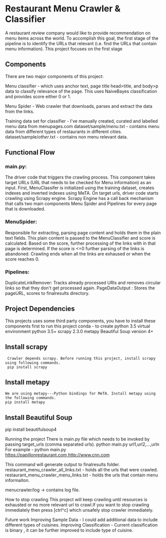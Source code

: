 # Restaurant Menu Crawler & Classifier
   A restaurant review company would like to provide recommendation on menu items across the world. To accomplish this goal, the first stage
   of the pipeline is to identify the URLs that relevant (i.e. find the URLs that contain menu information). This project focuses on the first stage

## Components

  There are two major components of this project:

  Menu classifier - which uses anchor text, page title head>title, and body>p data to classify relevance of the page. This uses NaiveBayes classification and provides score either 0 or 1.

  Menu Spider - Web crawler that downloads, parses and extract the data from the links.

  Training data set for classifier -  I've manually created, curated and labelled menu data from menupages.com
    dataset/sample/*menu*.txt - contains menu data from different types of restaurants in different cities.
    dataset/sample/*other*.txt - contains non menu relevant data.

## Functional Flow

### main.py:
  The driver code that triggers the crawling process. This component takes target URLs (URL that needs to be checked for Menu information) as an input. First, MenuClassifer is initialized using the training dataset, creates indexes and inverted indexes using MeTA. On target urls, driver code starts crawling using Scrapy engine. Scrapy Engine has a call back mechanism that calls two main components Menu Spider and Pipelines for every page that is downloaded.

### MenuSpider:  
  Responsible for extracting, parsing page content and holds them in the plain text fields. This plain content is passed to the MenuClassifier and score is calculated. Based on the score, further processing of the links with in that page is determined. If the score is <=0 further parsing of the links is abandoned. Crawling ends when all the links are exhaused or when the score reaches 0.

### Pipelines:
   DuplicateLinkRemover: Tracks already processed URls and removes circular links so that they don't get processed again.
   PageDataOutput : Stores the pageURL, scores to finalresults directory.

## Project Dependencies
  This projects uses some third party components, you have to install these components first to run this project
   conda - to create python 3.5 virtual environment
   python 3.5+
   scrapy 2.3.0
   metapy
   Beautiful Soup version 4+

## Install scrapy
     Crawler depends scrapy. Before running this project, install scrapy using following commands.
     pip install scrapy
## Install metapy
    We are using metapy---Python bindings for MeTA. Install metapy using the following commands.
    pip install metapy
## Install Beautiful Soup
  pip install beautifulsoup4


Running the project
    There is main.py file which needs to be invoked by passing target_urls (comma separated urls).
    python main.py url1,url2,...,urln
For example -
  python main.py https://papillonrestaurant.com,http://www.cnn.com

This command will generate output to finalresults folder.
  restaurant_menu_crawler_all_links.txt - holds all the urls that were crawled.
  restaurant_menu_crawler_menu_links.txt - holds the urls that contain menu informaiton.

menucrawler/log -> contains log file.

How to stop crawling
  This project will keep crawling until resources is exhausted or no more relevant url to crawl.If you want to stop crawling immediately then press [ctrl^c] which unsafely stop crawler immediately.

Future work
  Improving Sample Data -  I could add additional data to include different types of cuisines.
  Improving Classification - Current classification is binary , it can be further improved to include type of cuisine.
